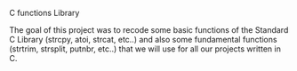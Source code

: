 C functions Library

The goal of this project was to recode some basic functions of the Standard C Library (strcpy, atoi, strcat, etc..)
and also some fundamental functions (strtrim, strsplit, putnbr, etc..) that we will use for all our projects written in C.
